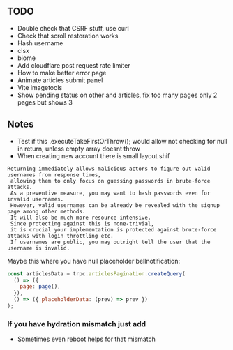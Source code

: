 ## TODO

- Double check that CSRF stuff, use curl
- Check that scroll restoration works
- Hash username
- clsx
- biome
- Add cloudflare post request rate limiter
- How to make better error page
- Animate articles submit panel
- Vite imagetools
- Show pending status on other and articles, fix too many pages only 2 pages but shows 3

## Notes

- Test if this .executeTakeFirstOrThrow(); would allow not checking for null in return, unless empty array doesnt throw
- When creating new account there is small layout shif

```
Returning immediately allows malicious actors to figure out valid usernames from response times,
 allowing them to only focus on guessing passwords in brute-force attacks.
 As a preventive measure, you may want to hash passwords even for invalid usernames.
 However, valid usernames can be already be revealed with the signup page among other methods.
 It will also be much more resource intensive.
 Since protecting against this is none-trivial,
 it is crucial your implementation is protected against brute-force attacks with login throttling etc.
 If usernames are public, you may outright tell the user that the username is invalid.
```

Maybe this where you have null placeholder bellnotification:

```js
const articlesData = trpc.articlesPagination.createQuery(
  () => ({
    page: page(),
  }),
  () => ({ placeholderData: (prev) => prev })
);
```

### If you have hydration mismatch just add <Suspense>

- Sometimes even reboot helps for that mismatch
